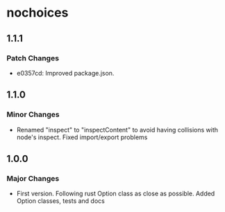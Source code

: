 # nochoices

## 1.1.1

### Patch Changes

- e0357cd: Improved package.json.

## 1.1.0

### Minor Changes

- Renamed "inspect" to "inspectContent" to avoid having collisions with node's inspect. Fixed import/export problems

## 1.0.0

### Major Changes

- First version. Following rust Option class as close as possible. Added Option classes, tests and docs
